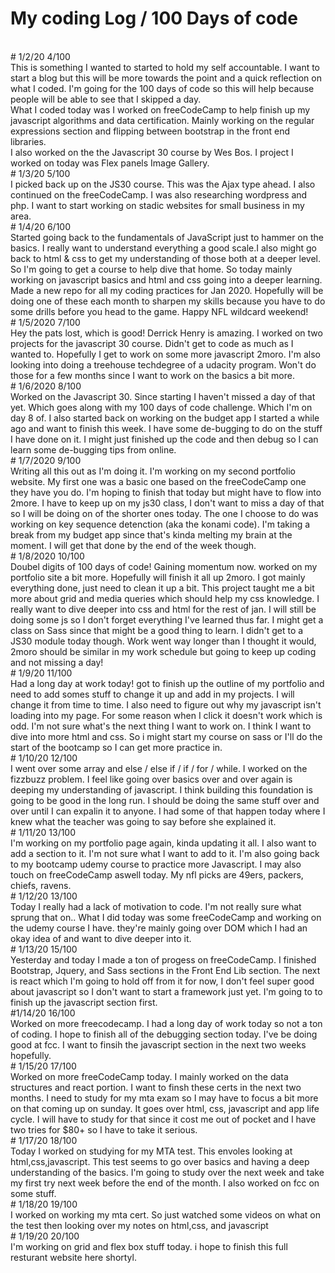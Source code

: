 # My coding Log / 100 Days of code 
<br>
# 1/2/20 4/100
<br>
This is something I wanted to started to hold my self accountable. I want to start a blog but this will be more towards the point and a quick reflection on what I coded. I'm going for the 100 days of code so this will help because people will be able to see that I skipped a day.
<br>
What I coded today was I worked on freeCodeCamp to help finish up my javascript algorithms and data certification. Mainly working on the regular expressions section and flipping between bootstrap in the front end libraries.
<br> 
I also worked on the the Javascript 30 course by Wes Bos. I project I worked on today was Flex panels Image Gallery. 
<br>
# 1/3/20 5/100
<br>
I picked back up on the JS30 course. This was the Ajax type ahead. I also continued on the freeCodeCamp. I was also researching wordpress and php. I want to start working on stadic websites for small business in my area. 
<br>
# 1/4/20 6/100
<br> 
Started going back to the fundamentals of JavaScript just to hammer on the basics. I really want to understand everything a good scale.I also might go back to html & css to get my understanding of those both at a deeper level. So I'm going to get a course to help dive that home. So today mainly working on javascript basics and html and css going into a deeper learning. Made a new repo for all my coding practices for Jan 2020. Hopefully will be doing one of these each month to sharpen my skills because you have to do some drills before you head to the game. Happy NFL wildcard weekend!
<br>
# 1/5/2020 7/100
<br>
Hey the pats lost, which is good! Derrick Henry is amazing. I worked on two projects for the javascript 30 course. Didn't get to code as much as I wanted to. Hopefully I get to work on some more javascript 2moro. I'm also looking into doing a treehouse techdegree of a udacity program. Won't do those for a few months since I want to work on the basics a bit more. 
<br>
# 1/6/2020 8/100
<br> 
Worked on the Javascript 30. Since starting I haven't missed a day of that yet. Which goes along with my 100 days of code challenge. Which I'm on day 8 of. I also started back on working on the budget app I started a while ago and want to finish this week. I have some de-bugging to do on the stuff I have done on it. I might just finished up the code and then debug so I can learn some de-bugging tips from online.  
<br>
# 1/7/2020 9/100
<br> Writing all this out as I'm doing it. I'm working on my second portfolio website. My first one was a basic one based on the freeCodeCamp one they have you do. I'm hoping to finish that today but might have to flow into 2more. I have to keep up on my js30 class, I don't want to miss a day of that so I will be doing on of the shorter ones today. The one I choose to do was working on key sequence detenction (aka the konami code). I'm taking a break from my budget app since that's kinda melting my brain at the moment. I will get that done by the end of the week though. 
<br> 
# 1/8/2020 10/100
<br> 
Doubel digits of 100 days of code! Gaining momentum now. worked on my portfolio site a bit more. Hopefully will finish it all up 2moro. I got mainly everything done, just need to clean it up a bit. This project taught me a bit more about grid and media queries which should help my css knowledge. I really want to dive deeper into css and html for the rest of jan. I will still be doing some js so I don't forget everything I've learned thus far. I might get a class on Sass since that might be a good thing to learn. I didn't get to a JS30 module today though. Work went way longer than I thought it would, 2moro should be similar in my work schedule but going to keep up coding and not missing a day!
<br>
# 1/9/20 11/100
<br>
Had a long day at work today! got to finish up the outline of my portfolio and need to add somes stuff to change it up and add in my projects. I will change it from time to time. I also need to figure out why my javascript isn't loading into my page. For some reason when I click it doesn't work which is odd. I'm not sure what's the next thing I want to work on. I think I want to dive into more html and css. So i might start my course on sass or I'll do the start of the bootcamp so I can get more practice in.
<br>
# 1/10/20 12/100
<br>
I went over some array and else / else if / if / for / while. I worked on the fizzbuzz problem. I feel like going over basics over and over again is deeping my understanding of javascript. I think building this foundation is going to be good in the long run. I should be doing the same stuff over and over until I can expalin it to anyone. I had some of that happen today where I knew what the teacher was going to say before she explained it.
<br>
# 1/11/20 13/100
<br>
I'm working on my portfolio page again, kinda updating it all. I also want to add a section to it. I'm not sure what I want to add to it. I'm also going back to my bootcamp udemy course to practice more Javascript. I may also touch on freeCodeCamp aswell today. My nfl picks are 49ers, packers, chiefs, ravens.
<br>
# 1/12/20 13/100
<br>
Today I really had a lack of motivation to code. I'm not really sure what sprung that on.. What I did today was some freeCodeCamp and working on the udemy course I have. they're mainly going over DOM which I had an okay idea of and want to dive deeper into it.
<br>
# 1/13/20 15/100
<br>
Yesterday and today I made a ton of progess on freeCodeCamp. I finished Bootstrap, Jquery, and Sass sections in the Front End Lib section. The next is react which I'm going to hold off from it for now, I don't feel super good about javascript so I don't want to start a framework just yet. I'm going to to finish up the javascript section first.
<br>
#1/14/20 16/100
<br>
Worked on more freecodecamp. I had a long day of work today so not a ton of coding. I hope to finish all of the debugging section today. I've be doing good at fcc. I want to finsih the javascript section in the next two weeks hopefully.
<br>
# 1/15/20 17/100
<br>
Worked on more freeCodeCamp today. I mainly worked on the data structures and react portion. I want to finsh these certs in the next two months. I need to study for my mta exam so I may have to focus a bit more on that coming up on sunday. It goes over html, css, javascript and app life cycle. I will have to study for that since it cost me out of pocket and I have two tries for $80+ so I have to take it serious.
<br>
# 1/17/20 18/100
<br> 
Today I worked on studying for my MTA test. This envoles looking at html,css,javascript. This test seems to go over basics and having a deep understanding of the basics. I'm going to study over the next week and take my first try next week before the end of the month. I also worked on fcc on some stuff. 
<br>
# 1/18/20 19/100
<br>
I worked on working my mta cert. So just watched some videos on what on the test then looking over my notes on html,css, and javascript
<br>
# 1/19/20 20/100
<br>
I'm working on grid and flex box stuff today. i hope to finish this full resturant website here shortyl.
<br>
